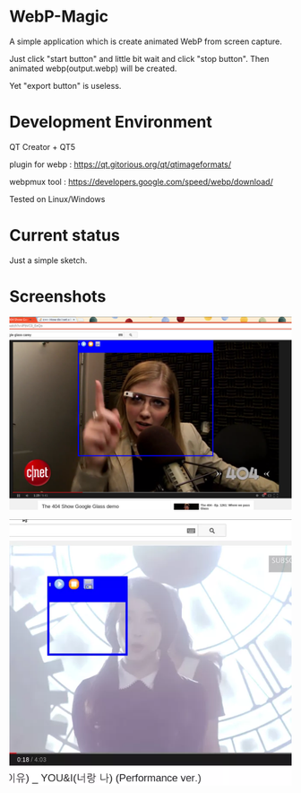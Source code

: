 WebP-Magic
==========

A simple application which is create animated WebP from screen capture.

Just click "start button" and little bit wait and click "stop button".
Then animated webp(output.webp) will be created.

Yet "export button" is useless.




Development Environment
=======================
QT Creator + QT5 

plugin for webp : https://qt.gitorious.org/qt/qtimageformats/

webpmux tool : https://developers.google.com/speed/webp/download/

Tested on Linux/Windows


Current status
==============
Just a simple sketch.





Screenshots
===========
![demo.png](https://raw.githubusercontent.com/drnol/webp-magic/master/screenshots/demo.png)

![usage.webp](https://github.com/drnol/webp-magic/blob/master/screenshots/usage.webp)
